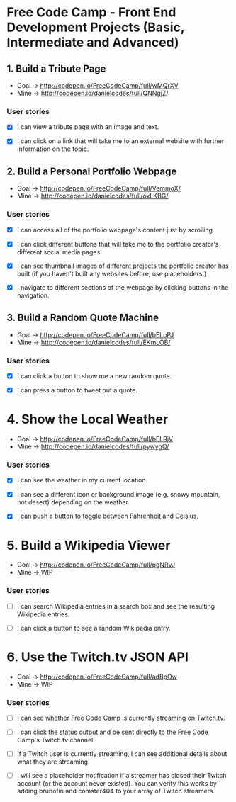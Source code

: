 # Free Code Camp - Front End Development Projects (Basic, Intermediate and Advanced)

## 1. Build a Tribute Page
* Goal -> http://codepen.io/FreeCodeCamp/full/wMQrXV
* Mine -> http://codepen.io/danielcodes/full/QNNgjZ/

### User stories
* [x] I can view a tribute page with an image and text.
* [x] I can click on a link that will take me to an external website with further information on the topic.


## 2. Build a Personal Portfolio Webpage
* Goal -> http://codepen.io/FreeCodeCamp/full/VemmoX/
* Mine -> http://codepen.io/danielcodes/full/oxLKBG/

### User stories
* [x] I can access all of the portfolio webpage's content just by scrolling.
* [x] I can click different buttons that will take me to the portfolio creator's different social media pages.
* [x] I can see thumbnail images of different projects the portfolio creator has built (if you haven't built any websites before, use placeholders.)
* [x] I navigate to different sections of the webpage by clicking buttons in the navigation.


## 3. Build a Random Quote Machine
* Goal -> http://codepen.io/FreeCodeCamp/full/bELoPJ
* Mine -> http://codepen.io/danielcodes/full/EKmLOB/

### User stories
* [x] I can click a button to show me a new random quote.
* [x] I can press a button to tweet out a quote.


# 4. Show the Local Weather
* Goal -> http://codepen.io/FreeCodeCamp/full/bELRjV
* Mine -> http://codepen.io/danielcodes/full/pywygQ/

### User stories
* [x] I can see the weather in my current location.
* [x] I can see a different icon or background image (e.g. snowy mountain, hot desert) depending on the weather.
* [x] I can push a button to toggle between Fahrenheit and Celsius.


# 5. Build a Wikipedia Viewer
* Goal -> http://codepen.io/FreeCodeCamp/full/pgNRvJ
* Mine -> WIP

### User stories
* [ ] I can search Wikipedia entries in a search box and see the resulting Wikipedia entries.
* [ ] I can click a button to see a random Wikipedia entry.


# 6. Use the Twitch.tv JSON API
* Goal -> http://codepen.io/FreeCodeCamp/full/adBpOw
* Mine -> WIP

### User stories
* [ ] I can see whether Free Code Camp is currently streaming on Twitch.tv.
* [ ] I can click the status output and be sent directly to the Free Code Camp's Twitch.tv channel.
* [ ] If a Twitch user is currently streaming, I can see additional details about what they are streaming.
* [ ] I will see a placeholder notification if a streamer has closed their Twitch account (or the account never existed). You can verify this works by adding brunofin and comster404 to your array of Twitch streamers.


